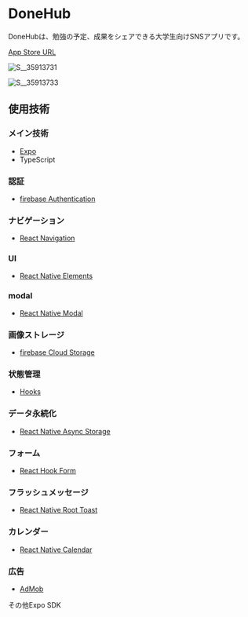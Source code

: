 # DoneHub
DoneHubは、勉強の予定、成果をシェアできる大学生向けSNSアプリです。

[App Store URL](https://apps.apple.com/us/app/donehub/id1565814912)

![S__35913731](https://user-images.githubusercontent.com/64679766/118754288-b0c6dc00-b8a1-11eb-9524-21ffe8735ff7.jpg)

![S__35913733](https://user-images.githubusercontent.com/64679766/118754319-c0debb80-b8a1-11eb-8761-8dc9944bd94f.jpg)

## 使用技術

### メイン技術
- [Expo](https://docs.expo.io/)
- TypeScript

### 認証
- [firebase Authentication](https://firebase.google.com/docs/auth)

### ナビゲーション
- [React Navigation](https://reactnavigation.org/)

### UI
- [React Native Elements](https://reactnativeelements.com/)

### modal
- [React Native Modal](https://github.com/react-native-modal/react-native-modal)

### 画像ストレージ
- [firebase Cloud Storage](https://firebase.google.com/docs/storage)

### 状態管理
- [Hooks](https://reactjs.org/docs/hooks-intro.html)

### データ永続化
- [React Native Async Storage](https://github.com/react-native-async-storage/async-storage)

### フォーム
- [React Hook Form](https://react-hook-form.com/)

### フラッシュメッセージ
- [React Native Root Toast](https://github.com/magicismight/react-native-root-toast)

### カレンダー
- [React Native Calendar](https://github.com/wix/react-native-calendars)

### 広告
- [AdMob](https://admob.google.com/home/)

その他Expo SDK


